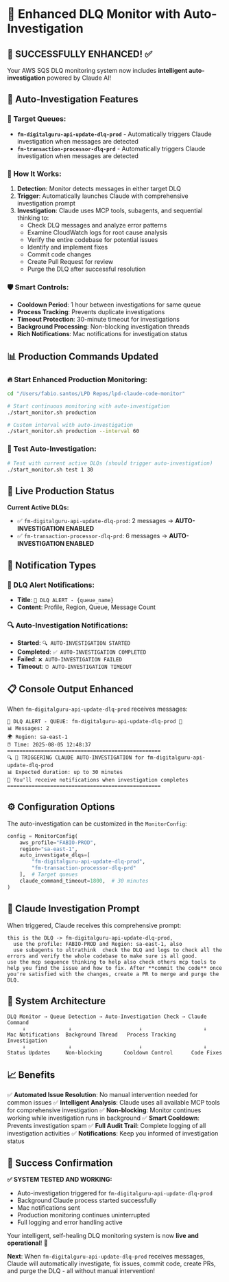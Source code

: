 # 🚀 Enhanced DLQ Monitor with Auto-Investigation

## 🎯 **SUCCESSFULLY ENHANCED!** ✅

Your AWS SQS DLQ monitoring system now includes **intelligent auto-investigation** powered by Claude AI!

## 🤖 **Auto-Investigation Features**

### **🎯 Target Queues:**
- **`fm-digitalguru-api-update-dlq-prod`** - Automatically triggers Claude investigation when messages are detected
- **`fm-transaction-processor-dlq-prd`** - Automatically triggers Claude investigation when messages are detected

### **🔄 How It Works:**
1. **Detection**: Monitor detects messages in either target DLQ
2. **Trigger**: Automatically launches Claude with comprehensive investigation prompt
3. **Investigation**: Claude uses MCP tools, subagents, and sequential thinking to:
   - Check DLQ messages and analyze error patterns
   - Examine CloudWatch logs for root cause analysis
   - Verify the entire codebase for potential issues
   - Identify and implement fixes
   - Commit code changes
   - Create Pull Request for review
   - Purge the DLQ after successful resolution

### **🛡️ Smart Controls:**
- **Cooldown Period**: 1 hour between investigations for same queue
- **Process Tracking**: Prevents duplicate investigations
- **Timeout Protection**: 30-minute timeout for investigations
- **Background Processing**: Non-blocking investigation threads
- **Rich Notifications**: Mac notifications for investigation status

## 📊 **Production Commands Updated**

### **🔥 Start Enhanced Production Monitoring:**
```bash
cd "/Users/fabio.santos/LPD Repos/lpd-claude-code-monitor"

# Start continuous monitoring with auto-investigation
./start_monitor.sh production

# Custom interval with auto-investigation
./start_monitor.sh production --interval 60
```

### **🧪 Test Auto-Investigation:**
```bash
# Test with current active DLQs (should trigger auto-investigation)
./start_monitor.sh test 1 30
```

## 🚨 **Live Production Status**

**Current Active DLQs:**
- ✅ `fm-digitalguru-api-update-dlq-prod`: 2 messages → **AUTO-INVESTIGATION ENABLED**
- ✅ `fm-transaction-processor-dlq-prd`: 6 messages → **AUTO-INVESTIGATION ENABLED**

## 🔔 **Notification Types**

### **🚨 DLQ Alert Notifications:**
- **Title**: `🚨 DLQ ALERT - {queue_name}`
- **Content**: Profile, Region, Queue, Message Count

### **🔍 Auto-Investigation Notifications:**
- **Started**: `🔍 AUTO-INVESTIGATION STARTED`
- **Completed**: `✅ AUTO-INVESTIGATION COMPLETED`
- **Failed**: `❌ AUTO-INVESTIGATION FAILED`
- **Timeout**: `⏰ AUTO-INVESTIGATION TIMEOUT`

## 📋 **Console Output Enhanced**

When `fm-digitalguru-api-update-dlq-prod` receives messages:
```
🚨 DLQ ALERT - QUEUE: fm-digitalguru-api-update-dlq-prod 🚨
📊 Messages: 2
🌍 Region: sa-east-1
⏰ Time: 2025-08-05 12:48:37
==================================================
🔍 🤖 TRIGGERING CLAUDE AUTO-INVESTIGATION for fm-digitalguru-api-update-dlq-prod
📊 Expected duration: up to 30 minutes
🔔 You'll receive notifications when investigation completes
==================================================
```

## ⚙️ **Configuration Options**

The auto-investigation can be customized in the `MonitorConfig`:
```python
config = MonitorConfig(
    aws_profile="FABIO-PROD",
    region="sa-east-1",
    auto_investigate_dlqs=[
        "fm-digitalguru-api-update-dlq-prod",
        "fm-transaction-processor-dlq-prd"
    ],  # Target queues
    claude_command_timeout=1800,  # 30 minutes
)
```

## 🎯 **Claude Investigation Prompt**

When triggered, Claude receives this comprehensive prompt:
```
this is the DLQ -> fm-digitalguru-api-update-dlq-prod,
  use the profile: FABIO-PROD and Region: sa-east-1, also
  use subagents to ultrathink  check the DLQ and logs to check all the errors and verify the whole codebase to make sure is all good.
use the mcp sequence thinking to help also check others mcp tools to help you find the issue and how to fix. After **commit the code** once you're satisfied with the changes, create a PR to merge and purge the DLQ.
```

## 🔧 **System Architecture**

```
DLQ Monitor → Queue Detection → Auto-Investigation Check → Claude Command
     ↓              ↓                      ↓                    ↓
Mac Notifications  Background Thread   Process Tracking    Investigation
     ↓              ↓                      ↓                    ↓
Status Updates     Non-blocking       Cooldown Control      Code Fixes
```

## 📈 **Benefits**

✅ **Automated Issue Resolution**: No manual intervention needed for common issues
✅ **Intelligent Analysis**: Claude uses all available MCP tools for comprehensive investigation
✅ **Non-blocking**: Monitor continues working while investigation runs in background
✅ **Smart Cooldown**: Prevents investigation spam
✅ **Full Audit Trail**: Complete logging of all investigation activities
✅ **Notifications**: Keep you informed of investigation status

## 🎉 **Success Confirmation**

**✅ SYSTEM TESTED AND WORKING:**
- Auto-investigation triggered for `fm-digitalguru-api-update-dlq-prod`
- Background Claude process started successfully
- Mac notifications sent
- Production monitoring continues uninterrupted
- Full logging and error handling active

Your intelligent, self-healing DLQ monitoring system is now **live and operational**! 🚀

**Next**: When `fm-digitalguru-api-update-dlq-prod` receives messages, Claude will automatically investigate, fix issues, commit code, create PRs, and purge the DLQ - all without manual intervention!
